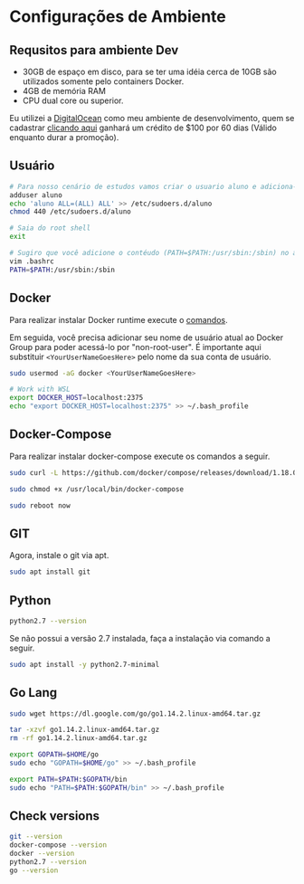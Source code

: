 # Configurações de Ambiente

## Requsitos para ambiente Dev
* 30GB de espaço em disco, para se ter uma idéia cerca de 10GB são utilizados somente pelo containers Docker.
* 4GB de memória RAM
* CPU dual core ou superior.

Eu utilizei a [DigitalOcean](https://m.do.co/c/fdf4006a9425) como meu ambiente de desenvolvimento, quem se cadastrar [clicando aqui](https://m.do.co/c/fdf4006a9425) ganhará um crédito de $100 por 60 dias (Válido enquanto durar a promoção).

## Usuário
~~~sh
# Para nosso cenário de estudos vamos criar o usuario aluno e adiciona-lo com permissão sudoers
adduser aluno
echo 'aluno ALL=(ALL) ALL' >> /etc/sudoers.d/aluno
chmod 440 /etc/sudoers.d/aluno

# Saia do root shell
exit

# Sugiro que você adicione o contéudo (PATH=$PATH:/usr/sbin:/sbin) no arquivo .bashrc no diretório inicial
vim .bashrc
PATH=$PATH:/usr/sbin:/sbin
~~~

## Docker
Para realizar instalar Docker runtime execute o [comandos](https://bit.ly/2xEnFkt).

Em seguida, você precisa adicionar seu nome de usuário atual ao Docker Group para poder acessá-lo por "non-root-user". É importante aqui substituir ``<YourUserNameGoesHere>`` pelo nome da sua conta de usuário.

~~~sh
sudo usermod -aG docker <YourUserNameGoesHere>

# Work with WSL
export DOCKER_HOST=localhost:2375
echo "export DOCKER_HOST=localhost:2375" >> ~/.bash_profile
~~~

## Docker-Compose
Para realizar instalar docker-compose execute os comandos a seguir.

~~~sh
sudo curl -L https://github.com/docker/compose/releases/download/1.18.0/docker-compose-`uname -s`-`uname -m` -o /usr/local/bin/docker-compose

sudo chmod +x /usr/local/bin/docker-compose

sudo reboot now
~~~

## GIT
Agora, instale o git via apt.

~~~sh
sudo apt install git
~~~

## Python
~~~sh
python2.7 --version
~~~

Se não possui a versão 2.7 instalada, faça a instalação via comando a seguir.

~~~sh
sudo apt install -y python2.7-minimal
~~~

## Go Lang
~~~sh
sudo wget https://dl.google.com/go/go1.14.2.linux-amd64.tar.gz

tar -xzvf go1.14.2.linux-amd64.tar.gz
rm -rf go1.14.2.linux-amd64.tar.gz

export GOPATH=$HOME/go
sudo echo "GOPATH=$HOME/go" >> ~/.bash_profile

export PATH=$PATH:$GOPATH/bin
sudo echo "PATH=$PATH:$GOPATH/bin" >> ~/.bash_profile
~~~

## Check versions
~~~sh
git --version
docker-compose --version
docker --version
python2.7 --version
go --version
~~~
